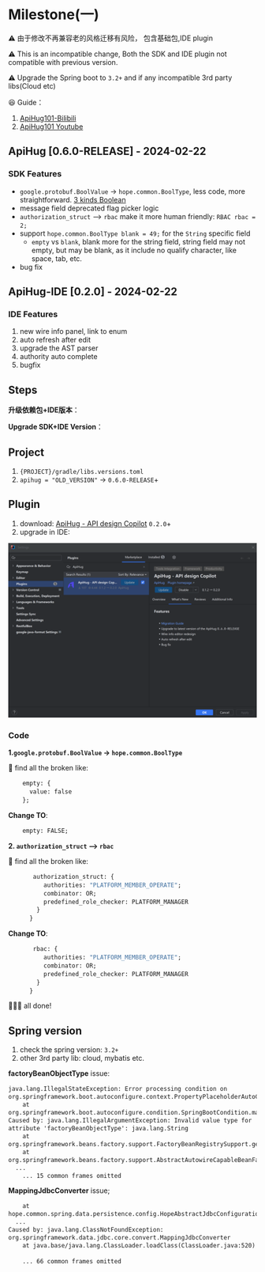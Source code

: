 # Milestone(一)

⚠️ 由于修改不再兼容老的风格迁移有风险， 包含基础包,IDE plugin

⚠️ This is an incompatible change, Both the SDK and IDE plugin not compatible with previous version.

⚠️ Upgrade the Spring boot to `3.2+` and if any incompatible 3rd party libs(Cloud etc)

😆 Guide：

1. [ApiHug101-Bilibili](https://www.bilibili.com/video/BV1KK421k7J8/)
2. [ApiHug101 Youtube](https://youtube.com/@ApiHug?si=C1yw0poHA01zbmyj)

## ApiHug [0.6.0-RELEASE] -  2024-02-22

### SDK Features

- `google.protobuf.BoolValue` -> `hope.common.BoolType`, less code, more straightforward. [3 kinds Boolean](../blog/2024Q1/20240222-3-kinds-boolean-issue.md)
- message field deprecated flag picker logic
- `authorization_struct`  --> `rbac` make it more human friendly: `RBAC rbac = 2;`
- support `hope.common.BoolType blank = 49;` for the `String` specific field
   - `empty` vs `blank`,  blank more for the string field, string field may not empty, but may be blank, as it include no qualify character, like space, tab, etc.
- bug fix

## ApiHug-IDE [0.2.0] -  2024-02-22

### IDE Features

1. new wire info panel, link to enum
2. auto refresh after edit
3. upgrade the AST parser
4. authority auto complete
5. bugfix

## Steps

**升级依赖包+IDE版本**：

**Upgrade SDK+IDE Version**：

## Project

1. `{PROJECT}/gradle/libs.versions.toml`
2. `apihug = "OLD_VERSION"` -> `0.6.0-RELEASE`+

## Plugin

1. download: [ApiHug - API design Copilot](https://plugins.jetbrains.com/plugin/23534-apihug--api-design-copilot)  `0.2.0`+
2. upgrade in IDE:

![milestone02](../public/image/blogs/milstone02.png)

### Code

**1.`google.protobuf.BoolValue` -> `hope.common.BoolType`**

🏁 find all the broken like:

```proto
    empty: {
      value: false
    };
```

**Change TO**:

```proto
    empty: FALSE;
```

**2. `authorization_struct`  --> `rbac`**

🏁 find all the broken like:

```proto
       authorization_struct: {
          authorities: "PLATFORM_MEMBER_OPERATE";
          combinator: OR;
          predefined_role_checker: PLATFORM_MANAGER
        }
      }
```

**Change TO**:

```proto
       rbac: {
          authorities: "PLATFORM_MEMBER_OPERATE";
          combinator: OR;
          predefined_role_checker: PLATFORM_MANAGER
        }
      }
```

🥳🥳🥳 all done!

## Spring version

1. check the spring version: `3.2+`
2. other 3rd party lib: cloud, mybatis etc.

**factoryBeanObjectType** issue:

```shell
java.lang.IllegalStateException: Error processing condition on org.springframework.boot.autoconfigure.context.PropertyPlaceholderAutoConfiguration.propertySourcesPlaceholderConfigurer
	at org.springframework.boot.autoconfigure.condition.SpringBootCondition.matches(SpringBootCondition.java:60)
Caused by: java.lang.IllegalArgumentException: Invalid value type for attribute 'factoryBeanObjectType': java.lang.String
	at org.springframework.beans.factory.support.FactoryBeanRegistrySupport.getTypeForFactoryBeanFromAttributes(FactoryBeanRegistrySupport.java:86)
	at org.springframework.beans.factory.support.AbstractAutowireCapableBeanFactory.getTypeForFactoryBean(AbstractAutowireCapableBeanFactory.java:837)
  ...
	... 15 common frames omitted
```

**MappingJdbcConverter** issue;

```shell
	at hope.common.spring.data.persistence.config.HopeAbstractJdbcConfiguration.jdbcConverter(HopeAbstractJdbcConfiguration.java:133)
  ...
Caused by: java.lang.ClassNotFoundException: org.springframework.data.jdbc.core.convert.MappingJdbcConverter
	at java.base/java.lang.ClassLoader.loadClass(ClassLoader.java:520)

	... 66 common frames omitted
```